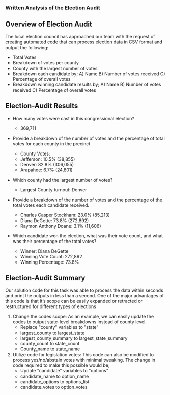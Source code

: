 ### **Written Analysis of the Election Audit**

## **Overview of Election Audit**

The local election council has approached our team with the request of creating automated code that can process election data in CSV format and output the following:
* Total Votes
* Breakdown of votes per county
* County with the largest number of votes
* Breakdown each candidate by;
  A) Name B) Number of votes received C) Percentage of overall votes
* Breakdown winning candidate results by;
  A) Name B) Number of votes received C) Percentage of overall votes
	
## **Election-Audit Results**
- How many votes were cast in this congressional election?
  - 369,711	
- Provide a breakdown of the number of votes and the percentage of total votes for each county in the precinct.
  - County Votes:
  - Jefferson: 10.5% (38,855)
  - Denver: 82.8% (306,055)
  - Arapahoe: 6.7% (24,801)
			
- Which county had the largest number of votes?
  - Largest County turnout: Denver
			
- Provide a breakdown of the number of votes and the percentage of the total votes each candidate received.
  - Charles Casper Stockham: 23.0% (85,213)
  - Diana DeGette: 73.8% (272,892)
  - Raymon Anthony Doane: 3.1% (11,606)
			
- Which candidate won the election, what was their vote count, and what was their percentage of the total votes?
  - Winner: Diana DeGette
  - Winning Vote Count: 272,892
  - Winning Percentage: 73.8%
			
		
## **Election-Audit Summary**

Our solution code for this task was able to process the data within seconds and print the outputs in less than a second.
One of the major advantages of this code is that it’s scope can be easily expanded or retracted or restructured for different types of elections
1) Change the codes scope: As an example, we can easily update the codes to output state-level breakdowns instead of county level.
   - Replace "county" variables to "state"
   - largest_county to largest_state
   - largest_county_summary to largest_state_summary
   - county_count to state_count
   - County_name to state_name
2) Utilize code for legislation votes: This code can also be modified to process yes/no/abstain votes with minimal tweaking. The change in code required to make this possible would be;
   - Update "candidate" variables to "options"
   - candidate_name to option_name
   - candidate_options to options_list
   - candidate_votes to option_votes
